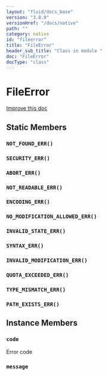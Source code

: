 ```yaml
---
layout: "fluid/docs_base"
version: "3.8.0"
versionHref: "/docs/native"
path: ""
category: native
id: "fileerror"
title: "FileError"
header_sub_title: "Class in module "
doc: "FileError"
docType: "class"
---
```


<h1 class="api-title">FileError</h1>

<a class="improve-v2-docs" href="http://github.com/driftyco/ionic-native/edit/master/src/@ionic-native/plugins/file/index.ts#L476">
  Improve this doc
</a>







<h2>Static Members</h2>
<h3><a class="anchor" name="NOT_FOUND_ERR" href="#NOT_FOUND_ERR"></a><code>NOT_FOUND_ERR()</code></h3>





<h3><a class="anchor" name="SECURITY_ERR" href="#SECURITY_ERR"></a><code>SECURITY_ERR()</code></h3>





<h3><a class="anchor" name="ABORT_ERR" href="#ABORT_ERR"></a><code>ABORT_ERR()</code></h3>





<h3><a class="anchor" name="NOT_READABLE_ERR" href="#NOT_READABLE_ERR"></a><code>NOT_READABLE_ERR()</code></h3>





<h3><a class="anchor" name="ENCODING_ERR" href="#ENCODING_ERR"></a><code>ENCODING_ERR()</code></h3>





<h3><a class="anchor" name="NO_MODIFICATION_ALLOWED_ERR" href="#NO_MODIFICATION_ALLOWED_ERR"></a><code>NO_MODIFICATION_ALLOWED_ERR()</code></h3>





<h3><a class="anchor" name="INVALID_STATE_ERR" href="#INVALID_STATE_ERR"></a><code>INVALID_STATE_ERR()</code></h3>





<h3><a class="anchor" name="SYNTAX_ERR" href="#SYNTAX_ERR"></a><code>SYNTAX_ERR()</code></h3>





<h3><a class="anchor" name="INVALID_MODIFICATION_ERR" href="#INVALID_MODIFICATION_ERR"></a><code>INVALID_MODIFICATION_ERR()</code></h3>





<h3><a class="anchor" name="QUOTA_EXCEEDED_ERR" href="#QUOTA_EXCEEDED_ERR"></a><code>QUOTA_EXCEEDED_ERR()</code></h3>





<h3><a class="anchor" name="TYPE_MISMATCH_ERR" href="#TYPE_MISMATCH_ERR"></a><code>TYPE_MISMATCH_ERR()</code></h3>





<h3><a class="anchor" name="PATH_EXISTS_ERR" href="#PATH_EXISTS_ERR"></a><code>PATH_EXISTS_ERR()</code></h3>









<h2>Instance Members</h2>
<h3><a class="anchor" name="code" href="#code"></a><code>code</code></h3>

Error code



<h3><a class="anchor" name="message" href="#message"></a><code>message</code></h3>










